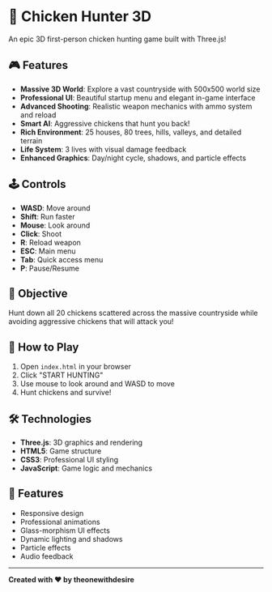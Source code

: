 # 🐔 Chicken Hunter 3D

An epic 3D first-person chicken hunting game built with Three.js!

## 🎮 Features

- **Massive 3D World**: Explore a vast countryside with 500x500 world size
- **Professional UI**: Beautiful startup menu and elegant in-game interface
- **Advanced Shooting**: Realistic weapon mechanics with ammo system and reload
- **Smart AI**: Aggressive chickens that hunt you back!
- **Rich Environment**: 25 houses, 80 trees, hills, valleys, and detailed terrain
- **Life System**: 3 lives with visual damage feedback
- **Enhanced Graphics**: Day/night cycle, shadows, and particle effects

## 🕹️ Controls

- **WASD**: Move around
- **Shift**: Run faster
- **Mouse**: Look around
- **Click**: Shoot
- **R**: Reload weapon
- **ESC**: Main menu
- **Tab**: Quick access menu
- **P**: Pause/Resume

## 🎯 Objective

Hunt down all 20 chickens scattered across the massive countryside while avoiding aggressive chickens that will attack you!

## 🚀 How to Play

1. Open `index.html` in your browser
2. Click "START HUNTING" 
3. Use mouse to look around and WASD to move
4. Hunt chickens and survive!

## 🛠️ Technologies

- **Three.js**: 3D graphics and rendering
- **HTML5**: Game structure
- **CSS3**: Professional UI styling
- **JavaScript**: Game logic and mechanics

## 📱 Features

- Responsive design
- Professional animations
- Glass-morphism UI effects
- Dynamic lighting and shadows
- Particle effects
- Audio feedback

---

**Created with ❤️ by theonewithdesire**